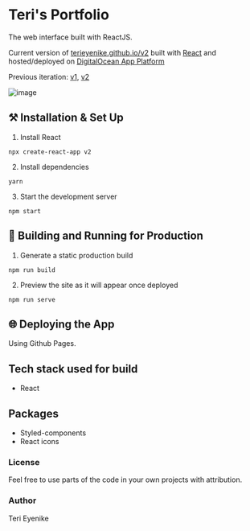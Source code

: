 # Teri's Portfolio 

The web interface built with ReactJS.

Current version of [terieyenike.github.io/v2](https://terieyenike.github.io/v2/) built with [React](http://reactjs.org/) and hosted/deployed on [DigitalOcean App Platform](https://www.digitalocean.com/products/app-platform/)

Previous iteration: [v1](https://terieyenike.github.io/v1), [v2](https://terieyenike.github.io/v2/)

![image](https://user-images.githubusercontent.com/25850598/103984246-11713a00-5187-11eb-81a1-898a2fc088ab.png)

## ⚒ Installation & Set Up

1. Install React

```
npx create-react-app v2
```

2. Install dependencies

```
yarn
```

3. Start the development server

```
npm start
```

## 🚀 Building and Running for Production

1. Generate a static production build

```
npm run build
```

2. Preview the site as it will appear once deployed

```
npm run serve
```

## 🌐 Deploying the App

Using Github Pages.

## Tech stack used for build

- React

## Packages

- Styled-components
- React icons

### License

Feel free to use parts of the code in your own projects with attribution.

### Author

Teri Eyenike
